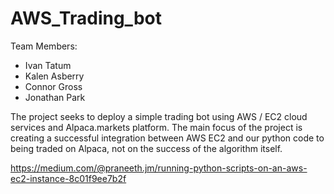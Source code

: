 # AWS_Trading_bot

Team Members:
- Ivan Tatum
- Kalen Asberry
- Connor Gross
- Jonathan Park

The project seeks to deploy a simple trading bot using AWS / EC2 cloud services and Alpaca.markets platform. The main focus of the project is creating a successful integration between AWS EC2 and our python code to being traded on Alpaca, not on the success of the algorithm itself.

https://medium.com/@praneeth.jm/running-python-scripts-on-an-aws-ec2-instance-8c01f9ee7b2f
